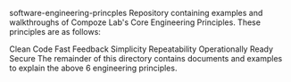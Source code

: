 software-engineering-princples
Repository containing examples and walkthroughs of Compoze Lab's Core Engineering Principles. These principles are as follows:

Clean Code
Fast Feedback
Simplicity
Repeatability
Operationally Ready
Secure
The remainder of this directory contains documents and examples to explain the above 6 engineering principles.